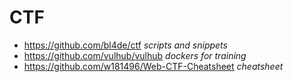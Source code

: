 # CTF #
* https://github.com/bl4de/ctf _scripts and snippets_
* https://github.com/vulhub/vulhub _dockers for training_
* https://github.com/w181496/Web-CTF-Cheatsheet _cheatsheet_
